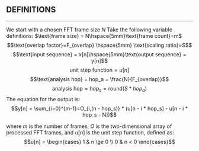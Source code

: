 ## DEFINITIONS
---
We start with a chosen FFT frame size $N$ 
Take the following variable definitions:
$\text{frame size} = N\hspace{5mm}\text{frame count}=m$
$$\text{overlap factor}=F_{overlap} \hspace{5mm} \text{scaling ratio}=S$$
$$\text{input sequence}     = x[n]\hspace{5mm}\text{output sequence}    = y[n]$$
$$\text{unit step function} = u[n]$$
$$\text{analysis hop}       = hop_a = \frac{N}{F_{overlap}}$$
$$\text{analysis hop}       = hop_s = \text{round}({S * hop_a})     $$
The equation for the output is:
$$y[n] = \sum_{i=0}^{m-1}=O_{i,(n - hop_s)} * (u[n - i * hop_s] - u[n - i * hop_s - N])$$

where $m$ is the number of frames, $O$ is the two-dimensional array of processed FFT frames, and $u[n]$ is the unit step function, defined as:
$$u[n] = \begin{cases} 1 & n \ge 0 \\ 0 & n < 0 \end{cases}$$